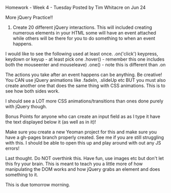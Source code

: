 Homework - Week 4 - Tuesday
Posted by Tim Whitacre on Jun 24

More jQuery Practice!!

1. Create 20 different jQuery interactions. This will included creating numerous elements in your HTML some will have an event attached while others will be there for you to do something to when an event happens.

I would like to see the following used at least once.
.on('click')
keypress, keydown or keyup - at least pick one
.hover() - remember this one includes both the mouseenter and mouseleave)
.one() - note this is different than .on

The actions you take after an event happens can be anything. Be creative! You CAN use jQuery animations like .fadeIn, .slideUp etc BUT you must also create another one that does the same thing with CSS animations. This is to see how both sides work.

I should see a LOT more CSS animations/transitions than ones done purely with jQuery though. 

Bonus Points for anyone who can create an input field as as I type it have the text displayed below it (as well as in it)!

Make sure you create a new Yeoman project for this and make sure you have a gh-pages branch properly created. See me if you are still struggling with this. I should be able to open this up and play around with out any JS errors!

Last thought. Do NOT overthink this. Have fun, use images etc but don't let this fry your brain. This is meant to teach you a little more of how manipulating the DOM works and how jQuery grabs an element and does something to it.

This is due tomorrow morning.
